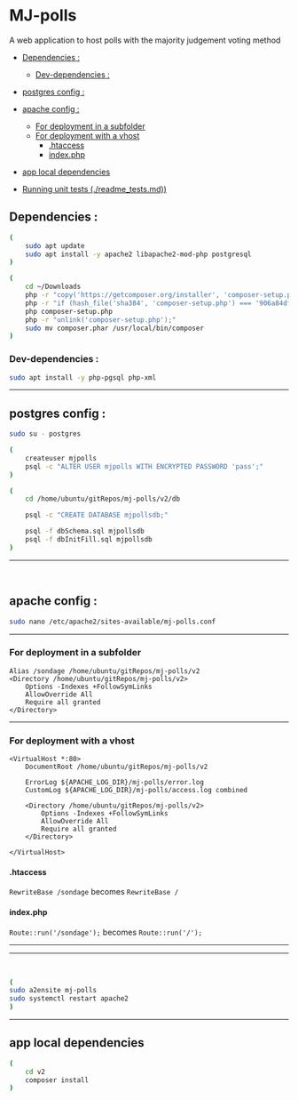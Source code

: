 
# MJ-polls

A web application to host polls with the majority judgement voting method

- [Dependencies :](#dependencies)
    - [Dev-dependencies :](#dev-dependencies)
- [postgres config :](#postgres-config)
- [apache config :](#apache-config)
    - [For deployment in a subfolder](#for-deployment-in-a-subfolder)
    - [For deployment with a vhost](#for-deployment-with-a-vhost)
        - [.htaccess](#htaccess)
        - [index.php](#indexphp)
- [app local dependencies](#app-local-dependencies)


- [Running unit tests (./readme_tests.md))](./readme_tests.md)

## Dependencies :

```bash
(
    sudo apt update
    sudo apt install -y apache2 libapache2-mod-php postgresql
)
```

```bash
(
    cd ~/Downloads
    php -r "copy('https://getcomposer.org/installer', 'composer-setup.php');"
    php -r "if (hash_file('sha384', 'composer-setup.php') === '906a84df04cea2aa72f40b5f787e49f22d4c2f19492ac310e8cba5b96ac8b64115ac402c8cd292b8a03482574915d1a8') { echo 'Installer verified'; } else { echo 'Installer corrupt'; unlink('composer-setup.php'); } echo PHP_EOL;"
    php composer-setup.php
    php -r "unlink('composer-setup.php');"
    sudo mv composer.phar /usr/local/bin/composer
)
```

### Dev-dependencies :

```bash
sudo apt install -y php-pgsql php-xml
```

<hr>

## postgres config :

```bash
sudo su - postgres
```

```bash
(
    createuser mjpolls
    psql -c "ALTER USER mjpolls WITH ENCRYPTED PASSWORD 'pass';"
)
``` 

```bash
(
    cd /home/ubuntu/gitRepos/mj-polls/v2/db

    psql -c "CREATE DATABASE mjpollsdb;"

    psql -f dbSchema.sql mjpollsdb
    psql -f dbInitFill.sql mjpollsdb
)
```
<hr>
<br>

## apache config :

```bash
sudo nano /etc/apache2/sites-available/mj-polls.conf
```

<hr>

### For deployment in a subfolder

```
Alias /sondage /home/ubuntu/gitRepos/mj-polls/v2
<Directory /home/ubuntu/gitRepos/mj-polls/v2>
    Options -Indexes +FollowSymLinks
    AllowOverride All
    Require all granted
</Directory>
```

<hr>

### For deployment with a vhost

```
<VirtualHost *:80>
    DocumentRoot /home/ubuntu/gitRepos/mj-polls/v2

    ErrorLog ${APACHE_LOG_DIR}/mj-polls/error.log
    CustomLog ${APACHE_LOG_DIR}/mj-polls/access.log combined    

    <Directory /home/ubuntu/gitRepos/mj-polls/v2>
        Options -Indexes +FollowSymLinks
        AllowOverride All
        Require all granted
    </Directory>

</VirtualHost>
```

#### .htaccess

`RewriteBase /sondage` becomes `RewriteBase /`

#### index.php

`Route::run('/sondage');` becomes `Route::run('/');`


<hr>
<hr>
<br>

```bash
(
sudo a2ensite mj-polls
sudo systemctl restart apache2
)
```

<hr>

## app local dependencies

```bash
(
    cd v2
    composer install
)
```


